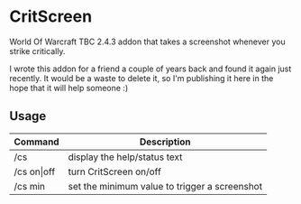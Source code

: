 # CritScreen
World Of Warcraft TBC 2.4.3 addon that takes a screenshot whenever you strike critically.

I wrote this addon for a friend a couple of years back and found it again just recently.
It would be a waste to delete it, so I'm publishing it here in the hope that it will help someone :)

## Usage

| Command | Description          |
| ------------- | ----------- |
| /cs | display the help/status text
| /cs on\|off | turn CritScreen on/off
| /cs min <value> | set the minimum value to trigger a screenshot
